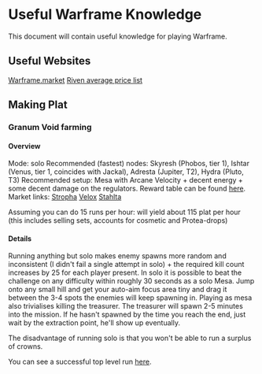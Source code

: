 # Useful Warframe Knowledge

This document will contain useful knowledge for playing Warframe.

## Useful Websites
[Warframe.market](https://warframe.market/)
[Riven average price list](https://semlar.com/rivenprices)

## Making Plat

### Granum Void farming

#### Overview
Mode: solo
Recommended (fastest) nodes: Skyresh (Phobos, tier 1), Ishtar (Venus, tier 1, coincides with Jackal), Adresta (Jupiter, T2), Hydra (Pluto, T3)
Recommended setup: Mesa with Arcane Velocity + decent energy + some decent damage on the regulators.
Reward table can be found [here](https://warframe.fandom.com/wiki/Granum_Void#Rewards).
Market links: [Stropha](https://warframe.market/items/stropha_set) [Velox](https://warframe.market/items/velox_set) [Stahlta](https://warframe.market/items/stahlta_set)

Assuming you can do 15 runs per hour: will yield about 115 plat per hour (this includes selling sets, accounts for cosmetic and Protea-drops)

#### Details
Running anything but solo makes enemy spawns more random and inconsistent (I didn't fail a single attempt in solo) + the required kill count increases by 25 for each player present. In solo it is possible to beat the challenge on any difficulty within roughly 30 seconds as a solo Mesa. Jump onto any small hill and get your auto-aim focus area tiny and drag it between the 3-4 spots the enemies will keep spawning in. Playing as mesa also trivialises killing the treasurer.
The treasurer will spawn 2-5 minutes into the mission. If he hasn't spawned by the time you reach the end, just wait by the extraction point, he'll show up eventually.

The disadvantage of running solo is that you won't be able to run a surplus of crowns.

You can see a successful top level run [here](https://www.youtube.com/watch?v=cposSpiwYeo).
